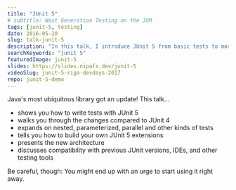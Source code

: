```yaml
---
title: "JUnit 5"
# subtitle: Next Generation Testing on the JVM
tags: [junit-5, testing]
date: 2016-05-20
slug: talk-junit-5
description: "In this talk, I introduce JUnit 5 from basic tests to more advanced features like nesting, parameterization, parallelization, and extensions. We also discuss its architecture and compatibility with JUnit 4."
searchKeywords: "junit 5"
featuredImage: junit-5
slides: https://slides.nipafx.dev/junit-5
videoSlug: junit-5-riga-devdays-2017
repo: junit-5-demo
---
```


Java's most ubiquitous library got an update! This talk...

* shows you how to write tests with JUnit 5
* walks you through the changes compared to JUnit 4
* expands on nested, parameterized, parallel and other kinds of tests
* tells you how to build your own JUnit 5 extensions
* presents the new architecture
* discusses compatibility with previous JUnit versions, IDEs, and other testing tools

Be careful, though:
You might end up with an urge to start using it right away.

<!--
## Pitch

Since fall of 2015 a small, dedicated team has been working on the next version of Java's most ubiquitous project.
A general availability release was made on September 10th, 2017.
This is the next generation of testing in Java (and maybe even the JVM as a whole).

This talk is based on an [ongoing series of articles I am publishing on my blog](tag:junit-5). I already held it at various conferences.
-->
